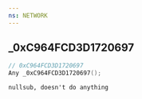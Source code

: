 ```yaml
---
ns: NETWORK
---
```

## _0xC964FCD3D1720697

```c
// 0xC964FCD3D1720697
Any _0xC964FCD3D1720697();
```

```
nullsub, doesn't do anything
```

